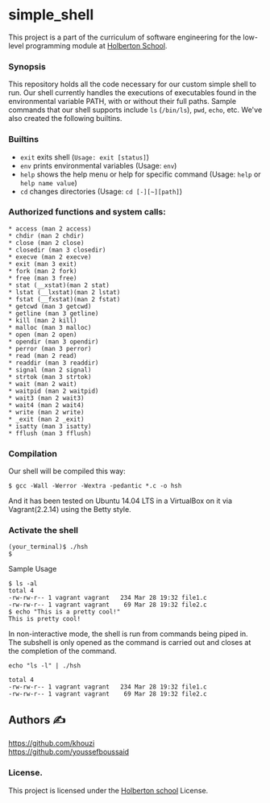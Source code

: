 # simple_shell

This project is a part of the curriculum of software engineering for the low-level programming module at [Holberton School](https://www.holbertonschool.com/tn/en/ "Holberton School").
### Synopsis
This repository holds all the code necessary for our custom simple shell to run.
Our shell currently handles the executions of executables found in the
environmental variable PATH, with or without their full paths. Sample commands
that our shell supports include ```ls``` (```/bin/ls```), ```pwd```, ```echo```,
etc. We've also created the following builtins.



### Builtins
* ```exit``` exits shell (```Usage: exit [status]```)
* ```env``` prints environmental variables (Usage: ```env```)
* ```help``` shows the help menu or help for specific command (Usage: ```help``` or ```help name value```)
* ```cd``` changes directories (Usage: ```cd [-][~][path]```)

### Authorized functions and system calls: <br/>
	* access (man 2 access)
	* chdir (man 2 chdir)
	* close (man 2 close)
	* closedir (man 3 closedir)
	* execve (man 2 execve)
	* exit (man 3 exit)
	* fork (man 2 fork)
	* free (man 3 free)
	* stat (__xstat)(man 2 stat)
	* lstat (__lxstat)(man 2 lstat)
	* fstat (__fxstat)(man 2 fstat)
	* getcwd (man 3 getcwd)
	* getline (man 3 getline)
	* kill (man 2 kill)
	* malloc (man 3 malloc)
	* open (man 2 open)
	* opendir (man 3 opendir)
	* perror (man 3 perror)
	* read (man 2 read)
	* readdir (man 3 readdir)
	* signal (man 2 signal)
	* strtok (man 3 strtok)
	* wait (man 2 wait)
	* waitpid (man 2 waitpid)
	* wait3 (man 2 wait3)
	* wait4 (man 2 wait4)
	* write (man 2 write)
	* _exit (man 2 _exit)
	* isatty (man 3 isatty)
	* fflush (man 3 fflush)

###  Compilation

Our shell will be compiled this way:

`$ gcc -Wall -Werror -Wextra -pedantic *.c -o hsh`

And it has been tested on Ubuntu 14.04 LTS in a VirtualBox on it via Vagrant(2.2.14) using the Betty style.

### Activate the shell
```
(your_terminal)$ ./hsh
$
```
Sample Usage
```
$ ls -al
total 4
-rw-rw-r-- 1 vagrant vagrant   234 Mar 28 19:32 file1.c
-rw-rw-r-- 1 vagrant vagrant    69 Mar 28 19:32 file2.c
$ echo "This is a pretty cool!"
This is pretty cool!
```
In non-interactive mode, the shell is run from commands being piped in. The subshell
is only opened as the command is carried out and closes at the completion of the command.

```
echo "ls -l" | ./hsh
```

```
total 4
-rw-rw-r-- 1 vagrant vagrant   234 Mar 28 19:32 file1.c
-rw-rw-r-- 1 vagrant vagrant    69 Mar 28 19:32 file2.c
```

## Authors :writing_hand:

https://github.com/khouzi<br/>
https://github.com/youssefboussaid<br/>

### License.
This project is licensed under the [Holberton school](https://www.holbertonschool.com/tn/en/ "Holberton school") License.
